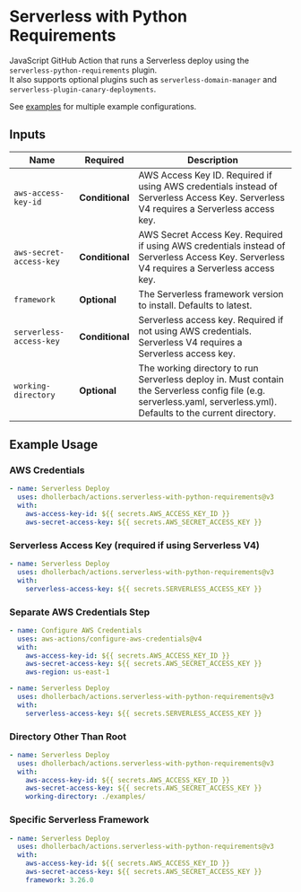 # Serverless with Python Requirements  

JavaScript GitHub Action that runs a Serverless deploy using the `serverless-python-requirements` plugin.  
It also supports optional plugins such as `serverless-domain-manager` and `serverless-plugin-canary-deployments`.  

See [examples](./examples/) for multiple example configurations.

## Inputs  

| Name                                    | Required     | Description  |
|-----------------------------------------|--------------|--------------|
| `aws-access-key-id`                     | **Conditional** | AWS Access Key ID. Required if using AWS credentials instead of Serverless Access Key. Serverless V4 requires a Serverless access key. |
| `aws-secret-access-key`                 | **Conditional** | AWS Secret Access Key. Required if using AWS credentials instead of Serverless Access Key. Serverless V4 requires a Serverless access key. |
| `framework`                             | **Optional** | The Serverless framework version to install. Defaults to latest. |
| `serverless-access-key`                 | **Conditional** | Serverless access key. Required if not using AWS credentials. Serverless V4 requires a Serverless access key. |
| `working-directory`                     | **Optional** | The working directory to run Serverless deploy in. Must contain the Serverless config file (e.g. serverless.yaml, serverless.yml). Defaults to the current directory. |

## Example Usage  

### AWS Credentials  
```yaml
- name: Serverless Deploy
  uses: dhollerbach/actions.serverless-with-python-requirements@v3
  with:
    aws-access-key-id: ${{ secrets.AWS_ACCESS_KEY_ID }}
    aws-secret-access-key: ${{ secrets.AWS_SECRET_ACCESS_KEY }}
```

### Serverless Access Key (required if using Serverless V4)
```yaml
- name: Serverless Deploy
  uses: dhollerbach/actions.serverless-with-python-requirements@v3
  with:
    serverless-access-key: ${{ secrets.SERVERLESS_ACCESS_KEY }}
```

### Separate AWS Credentials Step
```yaml
- name: Configure AWS Credentials
  uses: aws-actions/configure-aws-credentials@v4
  with:
    aws-access-key-id: ${{ secrets.AWS_ACCESS_KEY_ID }}
    aws-secret-access-key: ${{ secrets.AWS_SECRET_ACCESS_KEY }}
    aws-region: us-east-1

- name: Serverless Deploy
  uses: dhollerbach/actions.serverless-with-python-requirements@v3
  with:
    serverless-access-key: ${{ secrets.SERVERLESS_ACCESS_KEY }}
```

### Directory Other Than Root
```yaml
- name: Serverless Deploy
  uses: dhollerbach/actions.serverless-with-python-requirements@v3
  with:
    aws-access-key-id: ${{ secrets.AWS_ACCESS_KEY_ID }}
    aws-secret-access-key: ${{ secrets.AWS_SECRET_ACCESS_KEY }}
    working-directory: ./examples/
```

### Specific Serverless Framework
```yaml
- name: Serverless Deploy
  uses: dhollerbach/actions.serverless-with-python-requirements@v3
  with:
    aws-access-key-id: ${{ secrets.AWS_ACCESS_KEY_ID }}
    aws-secret-access-key: ${{ secrets.AWS_SECRET_ACCESS_KEY }}
    framework: 3.26.0
```
